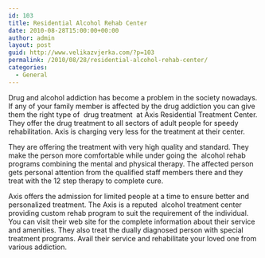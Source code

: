 ```yaml
---
id: 103
title: Residential Alcohol Rehab Center
date: 2010-08-28T15:00:00+00:00
author: admin
layout: post
guid: http://www.velikazvjerka.com/?p=103
permalink: /2010/08/28/residential-alcohol-rehab-center/
categories:
  - General
---
```

Drug and alcohol addiction has become a problem in the society nowadays. If any of your family member is affected by the drug addiction you can give them the right type of &nbsp;drug treatment&nbsp; at Axis Residential Treatment Center. They offer the drug treatment to all sectors of adult people for speedy rehabilitation. Axis is charging very less for the treatment at their center.

They are offering the treatment with very high quality and standard. They make the person more comfortable while under going the &nbsp;alcohol rehab&nbsp; programs combining the mental and physical therapy. The affected person gets personal attention from the qualified staff members there and they treat with the 12 step therapy to complete cure.

Axis offers the admission for limited people at a time to ensure better and personalized treatment. The Axis is a reputed &nbsp;alcohol treatment center&nbsp; providing custom rehab program to suit the requirement of the individual. You can visit their web site for the complete information about their service and amenities. They also treat the dually diagnosed person with special treatment programs. Avail their service and rehabilitate your loved one from various addiction.